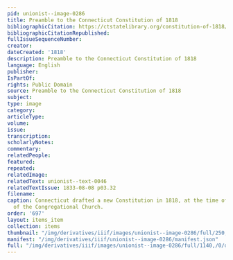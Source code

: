 ```yaml
---
pid: unionist--image-0286
title: Preamble to the Connecticut Constitution of 1818
bibliographicCitation: https://ctstatelibrary.org/constitution-of-1818/
bibliographicCitationRepublished: 
fullIssueSequenceNumber: 
creator: 
dateCreated: '1818'
description: Preamble to the Connecticut Constitution of 1818
language: English
publisher: 
IsPartOf: 
rights: Public Domain
source: Preamble to the Connecticut Constitution of 1818
subject: 
type: image
category: 
articleType: 
volume: 
issue: 
transcription: 
scholarlyNotes: 
commentary: 
relatedPeople: 
featured: 
repeated: 
relatedImage: 
relatedText: unionist--text-0046
relatedTextIssue: 1833-08-08 p03.32
filename: 
caption: Connecticut drafted a new Constitution in 1818, at the time of disestablishment
  of the Congregational Church.
order: '697'
layout: items_item
collection: items
thumbnail: "/img/derivatives/iiif/images/unionist--image-0286/full/250,/0/default.jpg"
manifest: "/img/derivatives/iiif/unionist--image-0286/manifest.json"
full: "/img/derivatives/iiif/images/unionist--image-0286/full/1140,/0/default.jpg"
---
```


